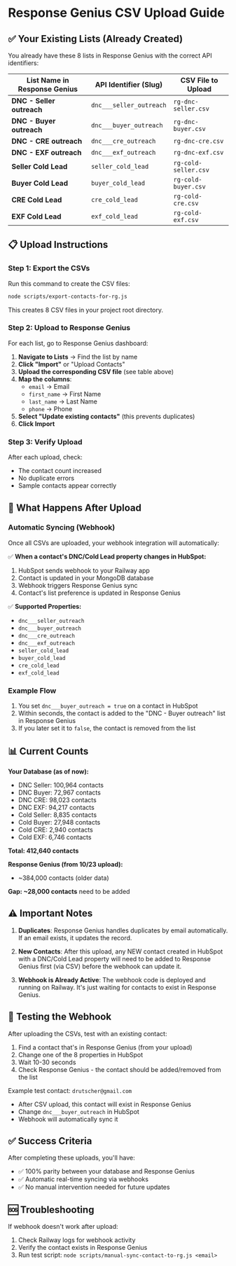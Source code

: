 # Response Genius CSV Upload Guide

## ✅ Your Existing Lists (Already Created)

You already have these 8 lists in Response Genius with the correct API identifiers:

| List Name in Response Genius | API Identifier (Slug) | CSV File to Upload |
|------------------------------|----------------------|-------------------|
| **DNC - Seller outreach** | `dnc___seller_outreach` | `rg-dnc-seller.csv` |
| **DNC - Buyer outreach** | `dnc___buyer_outreach` | `rg-dnc-buyer.csv` |
| **DNC - CRE outreach** | `dnc___cre_outreach` | `rg-dnc-cre.csv` |
| **DNC - EXF outreach** | `dnc___exf_outreach` | `rg-dnc-exf.csv` |
| **Seller Cold Lead** | `seller_cold_lead` | `rg-cold-seller.csv` |
| **Buyer Cold Lead** | `buyer_cold_lead` | `rg-cold-buyer.csv` |
| **CRE Cold Lead** | `cre_cold_lead` | `rg-cold-cre.csv` |
| **EXF Cold Lead** | `exf_cold_lead` | `rg-cold-exf.csv` |

## 📋 Upload Instructions

### Step 1: Export the CSVs
Run this command to create the CSV files:
```bash
node scripts/export-contacts-for-rg.js
```

This creates 8 CSV files in your project root directory.

### Step 2: Upload to Response Genius

For each list, go to Response Genius dashboard:

1. **Navigate to Lists** → Find the list by name
2. **Click "Import"** or "Upload Contacts"
3. **Upload the corresponding CSV file** (see table above)
4. **Map the columns**:
   - `email` → Email
   - `first_name` → First Name
   - `last_name` → Last Name
   - `phone` → Phone
5. **Select "Update existing contacts"** (this prevents duplicates)
6. **Click Import**

### Step 3: Verify Upload

After each upload, check:
- The contact count increased
- No duplicate errors
- Sample contacts appear correctly

## 🔄 What Happens After Upload

### Automatic Syncing (Webhook)

Once all CSVs are uploaded, your webhook integration will automatically:

✅ **When a contact's DNC/Cold Lead property changes in HubSpot:**
1. HubSpot sends webhook to your Railway app
2. Contact is updated in your MongoDB database
3. Webhook triggers Response Genius sync
4. Contact's list preference is updated in Response Genius

✅ **Supported Properties:**
- `dnc___seller_outreach`
- `dnc___buyer_outreach`
- `dnc___cre_outreach`
- `dnc___exf_outreach`
- `seller_cold_lead`
- `buyer_cold_lead`
- `cre_cold_lead`
- `exf_cold_lead`

### Example Flow

1. You set `dnc___buyer_outreach = true` on a contact in HubSpot
2. Within seconds, the contact is added to the "DNC - Buyer outreach" list in Response Genius
3. If you later set it to `false`, the contact is removed from the list

## 📊 Current Counts

**Your Database (as of now):**
- DNC Seller: 100,964 contacts
- DNC Buyer: 72,967 contacts
- DNC CRE: 98,023 contacts
- DNC EXF: 94,217 contacts
- Cold Seller: 8,835 contacts
- Cold Buyer: 27,948 contacts
- Cold CRE: 2,940 contacts
- Cold EXF: 6,746 contacts

**Total: 412,640 contacts**

**Response Genius (from 10/23 upload):**
- ~384,000 contacts (older data)

**Gap: ~28,000 contacts** need to be added

## ⚠️ Important Notes

1. **Duplicates**: Response Genius handles duplicates by email automatically. If an email exists, it updates the record.

2. **New Contacts**: After this upload, any NEW contact created in HubSpot with a DNC/Cold Lead property will need to be added to Response Genius first (via CSV) before the webhook can update it.

3. **Webhook is Already Active**: The webhook code is deployed and running on Railway. It's just waiting for contacts to exist in Response Genius.

## 🧪 Testing the Webhook

After uploading the CSVs, test with an existing contact:

1. Find a contact that's in Response Genius (from your upload)
2. Change one of the 8 properties in HubSpot
3. Wait 10-30 seconds
4. Check Response Genius - the contact should be added/removed from the list

Example test contact: `drutscher@gmail.com`
- After CSV upload, this contact will exist in Response Genius
- Change `dnc___buyer_outreach` in HubSpot
- Webhook will automatically sync it

## ✅ Success Criteria

After completing these uploads, you'll have:
- ✅ 100% parity between your database and Response Genius
- ✅ Automatic real-time syncing via webhooks
- ✅ No manual intervention needed for future updates

## 🆘 Troubleshooting

If webhook doesn't work after upload:
1. Check Railway logs for webhook activity
2. Verify the contact exists in Response Genius
3. Run test script: `node scripts/manual-sync-contact-to-rg.js <email>`
